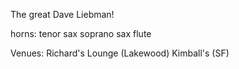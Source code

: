 The great Dave Liebman!

horns:
tenor sax
soprano sax
flute

Venues:
Richard's Lounge (Lakewood)
Kimball's (SF)

